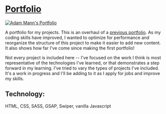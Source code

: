 # [Portfolio](https://adam-mann.co/)

<a href="https://adam-mann.co/" target="_blank"><img src='https://user-images.githubusercontent.com/68879246/117073761-3b76db00-ace7-11eb-8b54-150bc5596e95.png' alt="Adam Mann's Portfolio"></a>

A portfolio for my projects. This is an overhaul of a [previous portfolio](https://github.com/aemann2/portfolio). As my coding skills have improved, I wanted to optimize for performance and reorganize the structure of this project to make it easier to add new content. It also shows how far I've come since making the first portfolio!

Not every project is included here -- I've focused on the work I think is most representative of the technologies I've learned, or that demonstrates a step forward in my learning. I've tried to vary the types of projects I've included. It's a work in progress and I'll be adding to it as I apply for jobs and improve my skills.

## Technology:

HTML, CSS, SASS, GSAP, Swiper, vanilla Javascript
